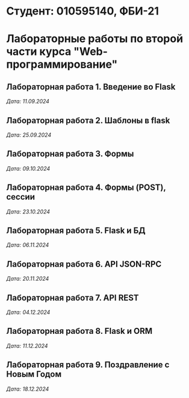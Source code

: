 # Студент: 010595140, ФБИ-21

# Лабораторные работы по второй части курса "Web-программирование"

## Лабораторная работа 1. Введение во Flask

*Дата: 11.09.2024*

## Лабораторная работа 2. Шаблоны в flask

*Дата: 25.09.2024*

## Лабораторная работа 3. Формы

*Дата: 09.10.2024*

 ## Лабораторная работа 4. Формы (POST), сессии
 
 *Дата: 23.10.2024*
 
 ## Лабораторная работа 5. Flask и БД

*Дата: 06.11.2024*

## Лабораторная работа 6. API JSON-RPC

*Дата: 20.11.2024*

## Лабораторная работа 7. API REST

*Дата: 04.12.2024*

 ## Лабораторная работа 8. Flask и ORM
 
 *Дата: 11.12.2024*
 
  ## Лабораторная работа 9. Поздравление с Новым Годом
 
 *Дата: 18.12.2024*
 